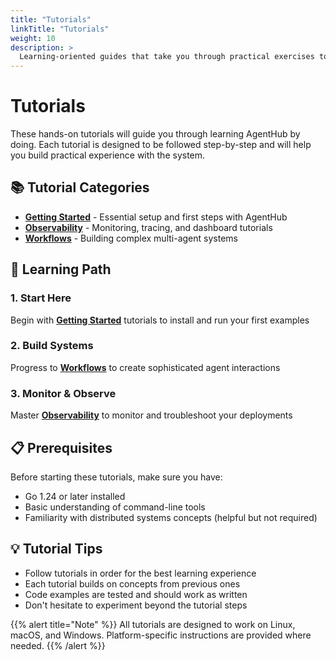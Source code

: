 ```yaml
---
title: "Tutorials"
linkTitle: "Tutorials"
weight: 10
description: >
  Learning-oriented guides that take you through practical exercises to master AgentHub
---
```


# Tutorials

These hands-on tutorials will guide you through learning AgentHub by doing. Each tutorial is designed to be followed step-by-step and will help you build practical experience with the system.

## 📚 Tutorial Categories

- **[Getting Started](getting-started/)** - Essential setup and first steps with AgentHub
- **[Observability](observability/)** - Monitoring, tracing, and dashboard tutorials
- **[Workflows](workflows/)** - Building complex multi-agent systems

## 🎯 Learning Path

### 1. Start Here
Begin with **[Getting Started](getting-started/)** tutorials to install and run your first examples

### 2. Build Systems
Progress to **[Workflows](workflows/)** to create sophisticated agent interactions

### 3. Monitor & Observe
Master **[Observability](observability/)** to monitor and troubleshoot your deployments

## 📋 Prerequisites

Before starting these tutorials, make sure you have:
- Go 1.24 or later installed
- Basic understanding of command-line tools
- Familiarity with distributed systems concepts (helpful but not required)

## 💡 Tutorial Tips

- Follow tutorials in order for the best learning experience
- Each tutorial builds on concepts from previous ones
- Code examples are tested and should work as written
- Don't hesitate to experiment beyond the tutorial steps

{{% alert title="Note" %}}
All tutorials are designed to work on Linux, macOS, and Windows. Platform-specific instructions are provided where needed.
{{% /alert %}}
